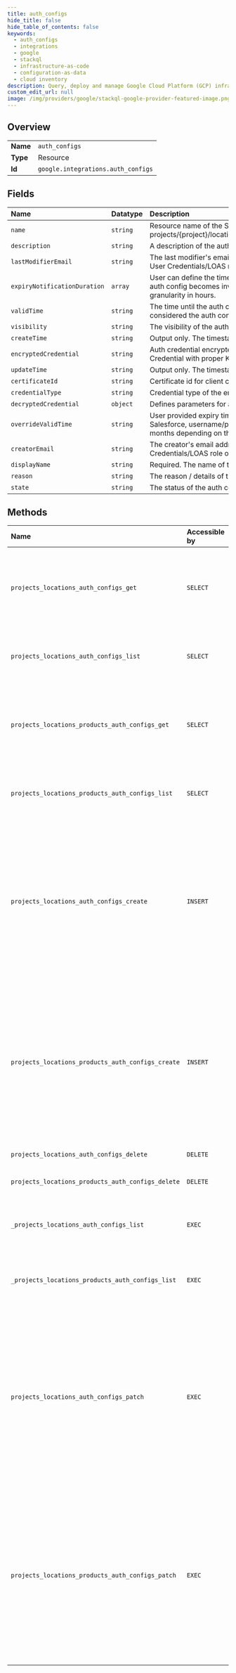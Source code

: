 ```yaml
---
title: auth_configs
hide_title: false
hide_table_of_contents: false
keywords:
  - auth_configs
  - integrations
  - google    
  - stackql
  - infrastructure-as-code
  - configuration-as-data
  - cloud inventory
description: Query, deploy and manage Google Cloud Platform (GCP) infrastructure and resources using SQL
custom_edit_url: null
image: /img/providers/google/stackql-google-provider-featured-image.png
---
```

  
    

## Overview
<table><tbody>
<tr><td><b>Name</b></td><td><code>auth_configs</code></td></tr>
<tr><td><b>Type</b></td><td>Resource</td></tr>
<tr><td><b>Id</b></td><td><code>google.integrations.auth_configs</code></td></tr>
</tbody></table>

## Fields
| Name | Datatype | Description |
|:-----|:---------|:------------|
| `name` | `string` | Resource name of the SFDC instance projects/&#123;project&#125;/locations/&#123;location&#125;/authConfigs/&#123;authConfig&#125;. |
| `description` | `string` | A description of the auth config. |
| `lastModifierEmail` | `string` | The last modifier's email address. Generated based on the End User Credentials/LOAS role of the user making the call. |
| `expiryNotificationDuration` | `array` | User can define the time to receive notification after which the auth config becomes invalid. Support up to 30 days. Support granularity in hours. |
| `validTime` | `string` | The time until the auth config is valid. Empty or max value is considered the auth config won't expire. |
| `visibility` | `string` | The visibility of the auth config. |
| `createTime` | `string` | Output only. The timestamp when the auth config is created. |
| `encryptedCredential` | `string` | Auth credential encrypted by Cloud KMS. Can be decrypted as Credential with proper KMS key. |
| `updateTime` | `string` | Output only. The timestamp when the auth config is modified. |
| `certificateId` | `string` | Certificate id for client certificate |
| `credentialType` | `string` | Credential type of the encrypted credential. |
| `decryptedCredential` | `object` | Defines parameters for a single, canonical credential. |
| `overrideValidTime` | `string` | User provided expiry time to override. For the example of Salesforce, username/password credentials can be valid for 6 months depending on the instance settings. |
| `creatorEmail` | `string` | The creator's email address. Generated based on the End User Credentials/LOAS role of the user making the call. |
| `displayName` | `string` | Required. The name of the auth config. |
| `reason` | `string` | The reason / details of the current status. |
| `state` | `string` | The status of the auth config. |
## Methods
| Name | Accessible by | Required Params | Description |
|:-----|:--------------|:----------------|:------------|
| `projects_locations_auth_configs_get` | `SELECT` | `authConfigsId, locationsId, projectsId` | Gets a complete auth config. If the auth config doesn't exist, Code.NOT_FOUND exception will be thrown. Returns the decrypted auth config. |
| `projects_locations_auth_configs_list` | `SELECT` | `locationsId, projectsId` | Lists all auth configs that match the filter. Restrict to auth configs belong to the current client only. |
| `projects_locations_products_auth_configs_get` | `SELECT` | `authConfigsId, locationsId, productsId, projectsId` | Gets a complete auth config. If the auth config doesn't exist, Code.NOT_FOUND exception will be thrown. Returns the decrypted auth config. |
| `projects_locations_products_auth_configs_list` | `SELECT` | `locationsId, productsId, projectsId` | Lists all auth configs that match the filter. Restrict to auth configs belong to the current client only. |
| `projects_locations_auth_configs_create` | `INSERT` | `locationsId, projectsId` | Creates an auth config record. Fetch corresponding credentials for specific auth types, e.g. access token for OAuth 2.0, JWT token for JWT. Encrypt the auth config with Cloud KMS and store the encrypted credentials in Spanner. Returns the encrypted auth config. |
| `projects_locations_products_auth_configs_create` | `INSERT` | `locationsId, productsId, projectsId` | Creates an auth config record. Fetch corresponding credentials for specific auth types, e.g. access token for OAuth 2.0, JWT token for JWT. Encrypt the auth config with Cloud KMS and store the encrypted credentials in Spanner. Returns the encrypted auth config. |
| `projects_locations_auth_configs_delete` | `DELETE` | `authConfigsId, locationsId, projectsId` | Deletes an auth config. |
| `projects_locations_products_auth_configs_delete` | `DELETE` | `authConfigsId, locationsId, productsId, projectsId` | Deletes an auth config. |
| `_projects_locations_auth_configs_list` | `EXEC` | `locationsId, projectsId` | Lists all auth configs that match the filter. Restrict to auth configs belong to the current client only. |
| `_projects_locations_products_auth_configs_list` | `EXEC` | `locationsId, productsId, projectsId` | Lists all auth configs that match the filter. Restrict to auth configs belong to the current client only. |
| `projects_locations_auth_configs_patch` | `EXEC` | `authConfigsId, locationsId, projectsId` | Updates an auth config. If credential is updated, fetch the encrypted auth config from Spanner, decrypt with Cloud KMS key, update the credential fields, re-encrypt with Cloud KMS key and update the Spanner record. For other fields, directly update the Spanner record. Returns the encrypted auth config. |
| `projects_locations_products_auth_configs_patch` | `EXEC` | `authConfigsId, locationsId, productsId, projectsId` | Updates an auth config. If credential is updated, fetch the encrypted auth config from Spanner, decrypt with Cloud KMS key, update the credential fields, re-encrypt with Cloud KMS key and update the Spanner record. For other fields, directly update the Spanner record. Returns the encrypted auth config. |
